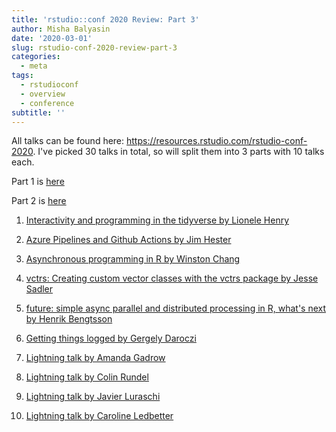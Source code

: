 ```yaml
---
title: 'rstudio::conf 2020 Review: Part 3'
author: Misha Balyasin
date: '2020-03-01'
slug: rstudio-conf-2020-review-part-3
categories:
  - meta
tags:
  - rstudioconf
  - overview
  - conference
subtitle: ''
---
```


All talks can be found here: https://resources.rstudio.com/rstudio-conf-2020. I've picked 30 talks in total, so will split them into 3 parts with 10 talks each.

Part 1 is [here](https://www.mishabalyasin.com/2020/02/16/rstudio-conf-2020-review-part-1/)

Part 2 is [here](https://www.mishabalyasin.com/2020/02/22/rstudio-conf-2020-review-part-2/)

1. [Interactivity and programming in the tidyverse by Lionele Henry](https://resources.rstudio.com/rstudio-conf-2020/interactivity-and-programming-in-the-tidyverse-lionel-henry)

1. [Azure Pipelines and Github Actions by Jim Hester](https://resources.rstudio.com/rstudio-conf-2020/azure-pipelines-and-github-actions-jim-hester)

1. [Asynchronous programming in R by Winston Chang](https://resources.rstudio.com/rstudio-conf-2020/asynchronous-programming-in-r-winston-chang)

1. [vctrs: Creating custom vector classes with the vctrs package by Jesse Sadler](https://resources.rstudio.com/rstudio-conf-2020/vctrs-creating-custom-vector-classes-with-the-vctrs-package-jesse-sadler)

1. [future: simple async parallel and distributed processing in R, what's next by Henrik Bengtsson](https://resources.rstudio.com/rstudio-conf-2020/future-simple-async-parallel-amp-distributed-processing-in-r-whats-next-henrik-bengtsson)

1. [Getting things logged by Gergely Daroczi](https://resources.rstudio.com/rstudio-conf-2020/getting-things-logged-gergely-daroczi)

1. [Lightning talk by Amanda Gadrow](https://resources.rstudio.com/rstudio-conf-2020/lightning-talk-amanda-gadrow)

1. [Lightning talk by Colin Rundel](https://resources.rstudio.com/rstudio-conf-2020/lightning-talk-colin-rundel)

1. [Lightning talk by Javier Luraschi](https://resources.rstudio.com/rstudio-conf-2020/lightning-talk-javier-luraschi)

1. [Lightning talk by Caroline Ledbetter](https://resources.rstudio.com/rstudio-conf-2020/lightning-talk-caroline-ledbetter)
